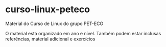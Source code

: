 # curso-linux-peteco
Material do Curso de Linux do grupo PET-ECO

O material está organizado em ano e nível. Também podem estar inclusas referências, material adicional e exercícios

